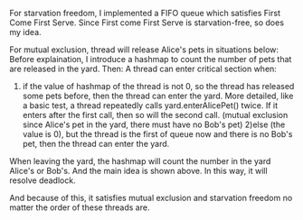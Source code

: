 For starvation freedom, I implemented a FIFO queue which satisfies First Come First Serve. Since First come First Serve is starvation-free, so does my idea.

For mutual exclusion, thread will release Alice's pets in situations below:
Before explaination, I introduce a hashmap to count the number of pets that are released in the yard.
Then:
A thread can enter critical section when:
1) if the value of hashmap of the thread is not 0, so the thread has released some pets before, then the thread can enter the yard.
   More detailed, like a basic test, a thread repeatedly calls yard.enterAlicePet() twice. If it enters after the first call, then so will the second call. (mutual exclusion since Alice's pet in the yard, there must have no Bob's pet)
2)else (the value is 0), but the thread is the first of queue now and there is no Bob's pet, then the thread can enter the yard.

When leaving the yard, the hashmap will count the number in the yard Alice's or Bob's. And the main idea is shown above. In this way, it will resolve deadlock.

And because of this, it satisfies mutual exclusion and starvation freedom no matter the order of these threads are.